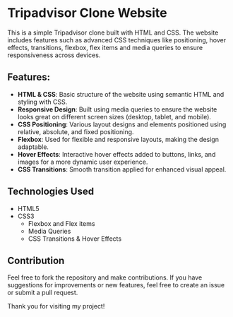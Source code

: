 # Tripadvisor Clone Website

This is a simple Tripadvisor clone built with HTML and CSS. The website includes features such as advanced CSS techniques like positioning, hover effects, transitions, flexbox, flex items and media queries to ensure responsiveness across devices.

## Features:

- **HTML & CSS**: Basic structure of the website using semantic HTML and styling with CSS.
- **Responsive Design**: Built using media queries to ensure the website looks great on different screen sizes (desktop, tablet, and mobile).
- **CSS Positioning**: Various layout designs and elements positioned using relative, absolute, and fixed positioning.
- **Flexbox**: Used for flexible and responsive layouts, making the design adaptable.
- **Hover Effects**: Interactive hover effects added to buttons, links, and images for a more dynamic user experience.
- **CSS Transitions**: Smooth transition applied for enhanced visual appeal.

## Technologies Used

- HTML5
- CSS3
  - Flexbox and Flex items
  - Media Queries
  - CSS Transitions & Hover Effects

## Contribution

Feel free to fork the repository and make contributions. If you have suggestions for improvements or new features, feel free to create an issue or submit a pull request.

Thank you for visiting my project!
